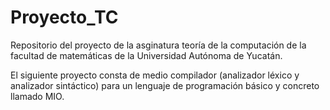 # Proyecto_TC
Repositorio del proyecto de la asginatura teoría de la computación de la facultad de matemáticas de la Universidad Autónoma de Yucatán.

El siguiente proyecto consta de medio compilador (analizador léxico y analizador sintáctico) para un lenguaje de programación básico y concreto llamado MIO.
